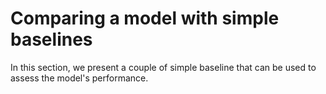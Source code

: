 # Comparing a model with simple baselines

In this section, we present a couple of simple baseline that can be used to
assess the model's performance.

```{tableofcontents}

```
